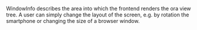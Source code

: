 WindowInfo describes the area into which the frontend renders the ora view tree.
A user can simply change the layout of the screen, e.g. by rotation the smartphone or
changing the size of a browser window.